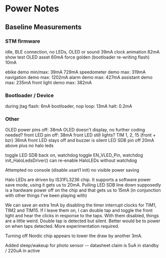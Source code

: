 # Power Notes

## Baseline Measurements

### STM firmware

idle, BLE connection, no LEDs, OLED or sound    39mA
clock animation                                 82mA
show test OLED asset                            60mA
force golden (bootloader re-writing flash)      10mA

ebike demo min/max:     39mA     729mA
speedometer demo max:            319mA
navigation demo max:            1202mA
alarm demo max:                  427mA
assistant demo max:              235mA
front light demo max:            382mA

### Bootloader / Device

during jtag flash:                 6mA
bootloader, nop loop:             13mA
halt:                              0.2mA

### Other

OLED power pins off:              38mA          OLED doesn't display, no further coding needed?
front LED pin off:                38mA          front LED still lights?
TIM 1, 2, 15 (front + bzr)        36mA          front LED stays off and buzzer is silent
LED SDB pin off                   20mA          above plus no halo leds

toggle LED SDB back on, watchdog
toggle EN_VLED_Pin, watchdog
init_HaloLedsDriver() can re-enable HaloLEDs without watchdog

Attempted no console (disable usart1 init) no visible power saving

Halo LEDs are driven by IS31FL3236 chip. It supports a software power save mode, using it gets us to 20mA.
Pulling LED SDB line down supposedly is a hardware power off on the chip and that gets us to 15mA (in conjunction with other things I've been playing with)

We can save an extra 1mA by disabling the timer interrupt clocks for TIM1, TIM2 and TIM15. If I leave them on, I can double tap and toggle the front light and hear the clicks in response to the taps. With them disabled, things are a little weird. Double tap is detected but silent. Better would be to power on when taps detected. More experimentation required.

Turning off Nordic chip appears to lower the draw by another 3mA.

Added sleep/wakeup for photo sensor -- datasheet claim is 5uA in standby / 220uA in active
